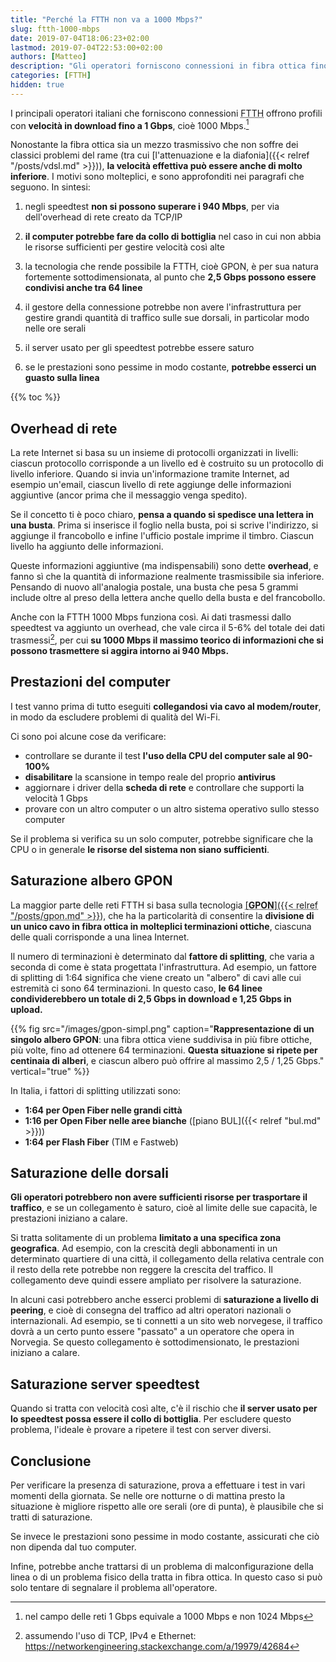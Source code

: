 ```yaml
---
title: "Perché la FTTH non va a 1000 Mbps?"
slug: ftth-1000-mbps
date: 2019-07-04T18:06:23+02:00
lastmod: 2019-07-04T22:53:00+02:00
authors: [Matteo]
description: "Gli operatori forniscono connessioni in fibra ottica fino a 1 Gbps, però spesso la velocità effettiva è inferiore. Vi spieghiamo i principali motivi."
categories: [FTTH]
hidden: true
---
```


I principali operatori italiani che forniscono connessioni <abbr title="Fiber To The Home">FTTH</abbr> offrono profili con **velocità in download fino a 1 Gbps**, cioè 1000 Mbps.[^1000vs1024]

[^1000vs1024]: nel campo delle reti 1 Gbps equivale a 1000 Mbps e non 1024 Mbps

Nonostante la fibra ottica sia un mezzo trasmissivo che non soffre dei classici problemi del rame (tra cui [l'attenuazione e la diafonia]({{< relref "/posts/vdsl.md" >}})), **la velocità effettiva può essere anche di molto inferiore**. I motivi sono molteplici, e sono approfonditi nei paragrafi che seguono. In sintesi:

1. negli speedtest **non si possono superare i 940 Mbps**, per via dell'overhead di rete creato da TCP/IP

2. **il computer potrebbe fare da collo di bottiglia** nel caso in cui non abbia le risorse sufficienti per gestire velocità così alte

3. la tecnologia che rende possibile la FTTH, cioè GPON, è per sua natura fortemente sottodimensionata, al punto che **2,5 Gbps possono essere condivisi anche tra 64 linee**

4. il gestore della connessione potrebbe non avere l'infrastruttura per gestire grandi quantità di traffico sulle sue dorsali, in particolar modo nelle ore serali

5. il server usato per gli speedtest potrebbe essere saturo

6. se le prestazioni sono pessime in modo costante, **potrebbe esserci un guasto sulla linea**

{{% toc %}}

## Overhead di rete

La rete Internet si basa su un insieme di protocolli organizzati in livelli: ciascun protocollo corrisponde a un livello ed è costruito su un protocollo di livello inferiore. Quando si invia un'informazione tramite Internet, ad esempio un'email, ciascun livello di rete aggiunge delle informazioni aggiuntive (ancor prima che il messaggio venga spedito).

Se il concetto ti è poco chiaro, **pensa a quando si spedisce una lettera in una busta**. Prima si inserisce il foglio nella busta, poi si scrive l'indirizzo, si aggiunge il francobollo e infine l'ufficio postale imprime il timbro. Ciascun livello ha aggiunto delle informazioni.

Queste informazioni aggiuntive (ma indispensabili) sono dette **overhead**, e fanno sì che la quantità di informazione realmente trasmissibile sia inferiore. Pensando di nuovo all'analogia postale, una busta che pesa 5 grammi include oltre al preso della lettera anche quello della busta e del francobollo.

Anche con la FTTH 1000 Mbps funziona così. Ai dati trasmessi dallo speedtest va aggiunto un overhead, che vale circa il 5-6% del totale dei dati trasmessi[^overhead], per cui **su 1000 Mbps il massimo teorico di informazioni che si possono trasmettere si aggira intorno ai 940 Mbps.**

[^overhead]: assumendo l'uso di TCP, IPv4 e Ethernet: https://networkengineering.stackexchange.com/a/19979/42684

## Prestazioni del computer

I test vanno prima di tutto eseguiti **collegandosi via cavo al modem/router**, in modo da escludere problemi di qualità del Wi-Fi.

Ci sono poi alcune cose da verificare:

- controllare se durante il test **l'uso della CPU del computer sale al 90-100%**
- **disabilitare** la scansione in tempo reale del proprio **antivirus**
- aggiornare i driver della **scheda di rete** e controllare che supporti la velocità 1 Gbps
- provare con un altro computer o un altro sistema operativo sullo stesso computer

Se il problema si verifica su un solo computer, potrebbe significare che la CPU o in generale **le risorse del sistema non siano sufficienti**.

## Saturazione albero GPON

La maggior parte delle reti FTTH si basa sulla tecnologia <abbr title="Gigabit-capable Passive Optical Network">[**GPON**]({{< relref "/posts/gpon.md" >}})</abbr>, che ha la particolarità di consentire la **divisione di un unico cavo in fibra ottica in molteplici terminazioni ottiche**, ciascuna delle quali corrisponde a una linea Internet.

Il numero di terminazioni è determinato dal **fattore di splitting**, che varia a seconda di come è stata progettata l'infrastruttura. Ad esempio, un fattore di splitting di 1:64 significa che viene creato un "albero" di cavi alle cui estremità ci sono 64 terminazioni. In questo caso, **le 64 linee condividerebbero un totale di 2,5 Gbps in download e 1,25 Gbps in upload.**

{{% fig src="/images/gpon-simpl.png" caption="**Rappresentazione di un singolo albero GPON**: una fibra ottica viene suddivisa in più fibre ottiche, più volte, fino ad ottenere 64 terminazioni. **Questa situazione si ripete per centinaia di alberi**, e ciascun albero può offrire al massimo 2,5 / 1,25 Gbps." vertical="true" %}}

In Italia, i fattori di splitting utilizzati sono:

- **1:64 per Open Fiber nelle grandi città**
- **1:16 per Open Fiber nelle aree bianche** ([piano BUL]({{< relref "bul.md" >}}))
- **1:64 per Flash Fiber** (TIM e Fastweb)

## Saturazione delle dorsali

**Gli operatori potrebbero non avere sufficienti risorse per trasportare il traffico**, e se un collegamento è saturo, cioè al limite delle sue capacità, le prestazioni iniziano a calare.

Si tratta solitamente di un problema **limitato a una specifica zona geografica**. Ad esempio, con la crescità degli abbonamenti in un determinato quartiere di una città, il collegamento della relativa centrale con il resto della rete potrebbe non reggere la crescita del traffico. Il collegamento deve quindi essere ampliato per risolvere la saturazione.

In alcuni casi potrebbero anche esserci problemi di **saturazione a livello di peering**, e cioè di consegna del traffico ad altri operatori nazionali o internazionali. Ad esempio, se ti connetti a un sito web norvegese, il traffico dovrà a un certo punto essere "passato" a un operatore che opera in Norvegia. Se questo collegamento è sottodimensionato, le prestazioni iniziano a calare.

## Saturazione server speedtest

Quando si tratta con velocità così alte, c'è il rischio che **il server usato per lo speedtest possa essere il collo di bottiglia**. Per escludere questo problema, l'ideale è provare a ripetere il test con server diversi.

## Conclusione

Per verificare la presenza di saturazione, prova a effettuare i test in vari momenti della giornata. Se nelle ore notturne o di mattina presto la situazione è migliore rispetto alle ore serali (ore di punta), è plausibile che si tratti di saturazione.

Se invece le prestazioni sono pessime in modo costante, assicurati che ciò non dipenda dal tuo computer.

Infine, potrebbe anche trattarsi di un problema di malconfigurazione della linea o di un problema fisico della tratta in fibra ottica. In questo caso si può solo tentare di segnalare il problema all'operatore.
